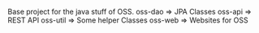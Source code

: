 Base project for the java stuff of OSS.
oss-dao => JPA Classes
oss-api => REST API
oss-util => Some helper Classes
oss-web => Websites for OSS